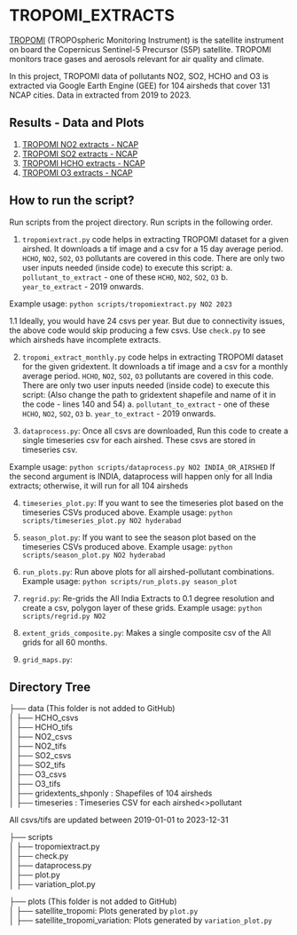# TROPOMI_EXTRACTS

[TROPOMI](https://www.tropomi.eu/) (TROPOspheric Monitoring Instrument) is the satellite instrument on board the Copernicus Sentinel-5 Precursor (S5P) satellite. TROPOMI monitors trace gases and aerosols relevant for air quality and climate. 

In this project, TROPOMI data of pollutants NO2, SO2, HCHO and O3 is extracted via Google Earth Engine (GEE) for 104 airsheds that cover 131 NCAP cities. Data in extracted from 2019 to 2023.

## Results - Data and Plots

1. [TROPOMI NO2 extracts - NCAP](https://urbanemissions.info/india-air-quality/india-ncap-satellite-tropomi-no2-extracts/)
2. [TROPOMI SO2 extracts - NCAP](https://urbanemissions.info/india-air-quality/india-ncap-satellite-tropomi-so2-extracts/)
3. [TROPOMI HCHO extracts - NCAP](https://urbanemissions.info/india-air-quality/india-ncap-satellite-tropomi-hcho-extracts/)
4. [TROPOMI O3 extracts - NCAP](https://urbanemissions.info/india-air-quality/india-ncap-satellite-tropomi-o3-extracts/)


## How to run the script?
Run scripts from the project directory. Run scripts in the following order.

1. `tropomiextract.py` code helps in extracting TROPOMI dataset for a given airshed. It downloads a tif image and a csv for a 15 day average period. `HCHO`, `NO2`, `SO2`, `O3` pollutants are covered in this code. There are only two user inputs needed (inside code) to execute this script:
    a. `pollutant_to_extract` - one of these `HCHO`, `NO2`, `SO2`, `O3` 
    b. `year_to_extract` - 2019 onwards.

Example usage: `python scripts/tropomiextract.py NO2 2023`

1.1 Ideally, you would have 24 csvs per year. But due to connectivity issues, the above code would skip producing a few csvs. Use `check.py` to see which airsheds have incomplete extracts.

2. `tropomi_extract_monthly.py` code helps in extracting TROPOMI dataset for the given gridextent. It downloads a tif image and a csv for a monthly average period. `HCHO`, `NO2`, `SO2`, `O3` pollutants are covered in this code. There are only two user inputs needed (inside code) to execute this script: (Also change the path to gridextent shapefile and name of it in the code - lines 140 and 54)
    a. `pollutant_to_extract` - one of these `HCHO`, `NO2`, `SO2`, `O3` 
    b. `year_to_extract` - 2019 onwards.

3. `dataprocess.py`: Once all csvs are downloaded, Run this code to create a single timeseries csv for each airshed. These csvs are stored in timeseries csv.

Example usage: `python scripts/dataprocess.py NO2 INDIA_OR_AIRSHED` 
If the second argument is INDIA, dataprocess will happen only for all India extracts; otherwise, it will run for all 104 airsheds

4. `timeseries_plot.py`: If you want to see the timeseries plot based on the timeseries CSVs produced above.
Example usage: `python scripts/timeseries_plot.py NO2 hyderabad`

5. `season_plot.py`: If you want to see the season plot based on the timeseries CSVs produced above.
Example usage: `python scripts/season_plot.py NO2 hyderabad`

6. `run_plots.py`: Run above plots for all airshed-pollutant combinations.
Example usage: `python scripts/run_plots.py season_plot`

7. `regrid.py`: Re-grids the All India Extracts to 0.1 degree resolution and create a csv, polygon layer of these grids.
Example usage: `python scripts/regrid.py NO2`

8. `extent_grids_composite.py`: Makes a single composite csv of the All grids for all 60 months.

9. `grid_maps.py`: 

## Directory Tree
├── data (This folder is not added to GitHub) <br>
│   ├── HCHO_csvs <br>
│   ├── HCHO_tifs <br>
│   ├── NO2_csvs <br>
│   ├── NO2_tifs <br>
│   ├── SO2_csvs <br>
│   ├── SO2_tifs <br>
│   ├── O3_csvs <br>
│   ├── O3_tifs <br>
│   ├── gridextents_shponly : Shapefiles of 104 airsheds<br>
│   ├── timeseries : Timeseries CSV for each airshed<>pollutant<br>

All csvs/tifs are updated between 2019-01-01 to 2023-12-31

├── scripts <br>
│   ├── tropomiextract.py <br>
│   ├── check.py <br>
│   ├── dataprocess.py <br>
│   ├── plot.py <br>
│   ├── variation_plot.py <br>

├── plots (This folder is not added to GitHub)<br>
│   ├── satellite_tropomi: Plots generated by `plot.py` <br> 
│   ├── satellite_tropomi_variation: Plots generated by `variation_plot.py` <br>

